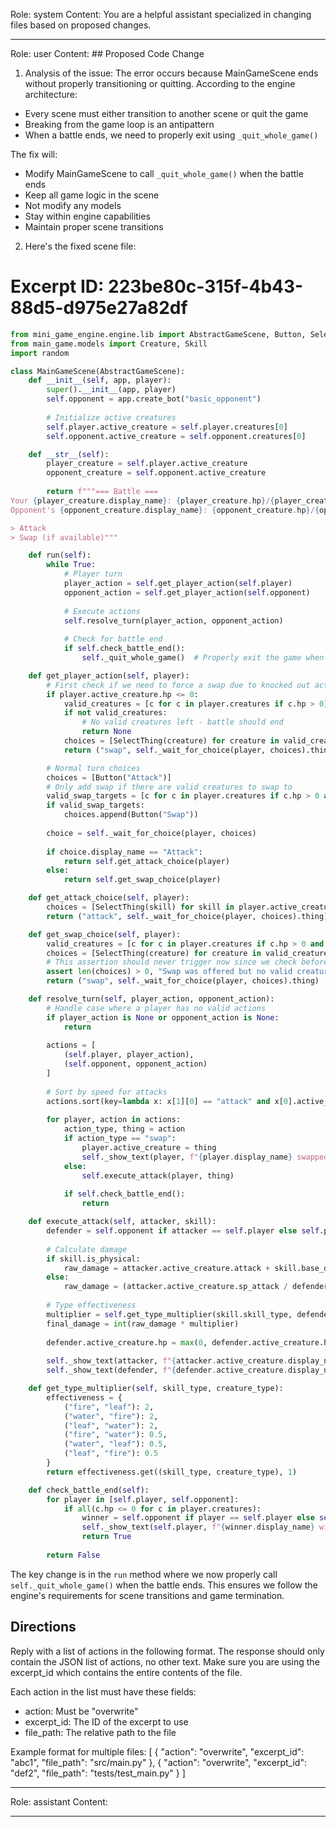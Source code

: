 Role: system
Content: You are a helpful assistant specialized in changing files based on proposed changes.
__________________
Role: user
Content: ## Proposed Code Change
1. Analysis of the issue:
The error occurs because MainGameScene ends without properly transitioning or quitting. According to the engine architecture:
- Every scene must either transition to another scene or quit the game
- Breaking from the game loop is an antipattern
- When a battle ends, we need to properly exit using `_quit_whole_game()`

The fix will:
- Modify MainGameScene to call `_quit_whole_game()` when the battle ends
- Keep all game logic in the scene
- Not modify any models
- Stay within engine capabilities
- Maintain proper scene transitions

2. Here's the fixed scene file:

# Excerpt ID: 223be80c-315f-4b43-88d5-d975e27a82df
```python main_game/scenes/main_game_scene.py
from mini_game_engine.engine.lib import AbstractGameScene, Button, SelectThing
from main_game.models import Creature, Skill
import random

class MainGameScene(AbstractGameScene):
    def __init__(self, app, player):
        super().__init__(app, player)
        self.opponent = app.create_bot("basic_opponent")
        
        # Initialize active creatures
        self.player.active_creature = self.player.creatures[0]
        self.opponent.active_creature = self.opponent.creatures[0]

    def __str__(self):
        player_creature = self.player.active_creature
        opponent_creature = self.opponent.active_creature
        
        return f"""=== Battle ===
Your {player_creature.display_name}: {player_creature.hp}/{player_creature.max_hp} HP
Opponent's {opponent_creature.display_name}: {opponent_creature.hp}/{opponent_creature.max_hp} HP

> Attack
> Swap (if available)"""

    def run(self):
        while True:
            # Player turn
            player_action = self.get_player_action(self.player)
            opponent_action = self.get_player_action(self.opponent)
            
            # Execute actions
            self.resolve_turn(player_action, opponent_action)
            
            # Check for battle end
            if self.check_battle_end():
                self._quit_whole_game()  # Properly exit the game when battle ends

    def get_player_action(self, player):
        # First check if we need to force a swap due to knocked out active creature
        if player.active_creature.hp <= 0:
            valid_creatures = [c for c in player.creatures if c.hp > 0]
            if not valid_creatures:
                # No valid creatures left - battle should end
                return None
            choices = [SelectThing(creature) for creature in valid_creatures]
            return ("swap", self._wait_for_choice(player, choices).thing)

        # Normal turn choices
        choices = [Button("Attack")]
        # Only add swap if there are valid creatures to swap to
        valid_swap_targets = [c for c in player.creatures if c.hp > 0 and c != player.active_creature]
        if valid_swap_targets:
            choices.append(Button("Swap"))
        
        choice = self._wait_for_choice(player, choices)
        
        if choice.display_name == "Attack":
            return self.get_attack_choice(player)
        else:
            return self.get_swap_choice(player)

    def get_attack_choice(self, player):
        choices = [SelectThing(skill) for skill in player.active_creature.skills]
        return ("attack", self._wait_for_choice(player, choices).thing)

    def get_swap_choice(self, player):
        valid_creatures = [c for c in player.creatures if c.hp > 0 and c != player.active_creature]
        choices = [SelectThing(creature) for creature in valid_creatures]
        # This assertion should never trigger now since we check before offering swap
        assert len(choices) > 0, "Swap was offered but no valid creatures to swap to"
        return ("swap", self._wait_for_choice(player, choices).thing)

    def resolve_turn(self, player_action, opponent_action):
        # Handle case where a player has no valid actions
        if player_action is None or opponent_action is None:
            return
            
        actions = [
            (self.player, player_action),
            (self.opponent, opponent_action)
        ]
        
        # Sort by speed for attacks
        actions.sort(key=lambda x: x[1][0] == "attack" and x[0].active_creature.speed, reverse=True)
        
        for player, action in actions:
            action_type, thing = action
            if action_type == "swap":
                player.active_creature = thing
                self._show_text(player, f"{player.display_name} swapped to {thing.display_name}!")
            else:
                self.execute_attack(player, thing)
                
            if self.check_battle_end():
                return

    def execute_attack(self, attacker, skill):
        defender = self.opponent if attacker == self.player else self.player
        
        # Calculate damage
        if skill.is_physical:
            raw_damage = attacker.active_creature.attack + skill.base_damage - defender.active_creature.defense
        else:
            raw_damage = (attacker.active_creature.sp_attack / defender.active_creature.sp_defense) * skill.base_damage
            
        # Type effectiveness
        multiplier = self.get_type_multiplier(skill.skill_type, defender.active_creature.creature_type)
        final_damage = int(raw_damage * multiplier)
        
        defender.active_creature.hp = max(0, defender.active_creature.hp - final_damage)
        
        self._show_text(attacker, f"{attacker.active_creature.display_name} used {skill.display_name}!")
        self._show_text(defender, f"{defender.active_creature.display_name} took {final_damage} damage!")

    def get_type_multiplier(self, skill_type, creature_type):
        effectiveness = {
            ("fire", "leaf"): 2,
            ("water", "fire"): 2,
            ("leaf", "water"): 2,
            ("fire", "water"): 0.5,
            ("water", "leaf"): 0.5,
            ("leaf", "fire"): 0.5
        }
        return effectiveness.get((skill_type, creature_type), 1)

    def check_battle_end(self):
        for player in [self.player, self.opponent]:
            if all(c.hp <= 0 for c in player.creatures):
                winner = self.opponent if player == self.player else self.player
                self._show_text(self.player, f"{winner.display_name} wins!")
                return True
                
        return False
```

The key change is in the `run` method where we now properly call `self._quit_whole_game()` when the battle ends. This ensures we follow the engine's requirements for scene transitions and game termination.

## Directions
Reply with a list of actions in the following format. The response should only contain the JSON list of actions, no other text.
Make sure you are using the excerpt_id which contains the entire contents of the file.

Each action in the list must have these fields:
- action: Must be "overwrite"
- excerpt_id: The ID of the excerpt to use
- file_path: The relative path to the file

Example format for multiple files:
[
    {
        "action": "overwrite",
        "excerpt_id": "abc1",
        "file_path": "src/main.py"
    },
    {
        "action": "overwrite",
        "excerpt_id": "def2",
        "file_path": "tests/test_main.py"
    }
]
__________________
Role: assistant
Content: 
__________________
